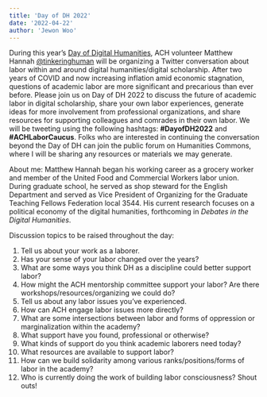 ```yaml
---
title: 'Day of DH 2022'
date: '2022-04-22'
author: 'Jewon Woo'
---
```

During this year’s [Day of Digital Humanities](https://dhcenternet.org/initiatives/day-of-dh/2022), ACH volunteer Matthew Hannah [@tinkeringhuman](https://twitter.com/TinkeringHuman) will be organizing a Twitter conversation about labor within and around digital humanities/digital scholarship. After two years of COVID and now increasing inflation amid economic stagnation, questions of academic labor are more significant and precarious than ever before. Please join us on Day of DH 2022 to discuss the future of academic labor in digital scholarship, share your own labor experiences, generate ideas for more involvement from professional organizations, and share resources for supporting colleagues and comrades in their own labor. We will be tweeting using the following hashtags: **\#DayofDH2022** and **\#ACHLaborCaucus**. Folks who are interested in continuing the conversation beyond the Day of DH can join the public forum on Humanities Commons, where I will be sharing any resources or materials we may generate.

About me: Matthew Hannah began his working career as a grocery worker and member of the United Food and Commercial Workers labor union. During graduate school, he served as shop steward for the English Department and served as Vice President of Organizing for the Graduate Teaching Fellows Federation local 3544. His current research focuses on a political economy of the digital humanities, forthcoming in *Debates in the Digital Humanities*.

Discussion topics to be raised throughout the day:

1. Tell us about your work as a laborer.
2. Has your sense of your labor changed over the years?
3. What are some ways you think DH as a discipline could better support labor?
4. How might the ACH mentorship committee support your labor? Are there workshops/resources/organizing we could do?
5. Tell us about any labor issues you’ve experienced.
6. How can ACH engage labor issues more directly?
7. What are some intersections between labor and forms of oppression or marginalization within the academy?
8. What support have you found, professional or otherwise?
9. What kinds of support do you think academic laborers need today?
10. What resources are available to support labor?
11. How can we build solidarity among various ranks/positions/forms of labor in the academy?
12. Who is currently doing the work of building labor consciousness? Shout outs!
